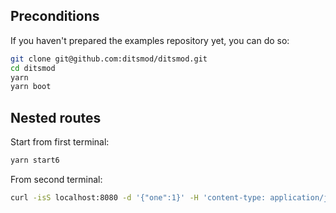 ## Preconditions

If you haven't prepared the examples repository yet, you can do so:

```bash
git clone git@github.com:ditsmod/ditsmod.git
cd ditsmod
yarn
yarn boot
```

## Nested routes

Start from first terminal:

```bash
yarn start6
```

From second terminal:

```bash
curl -isS localhost:8080 -d '{"one":1}' -H 'content-type: application/json'
```
